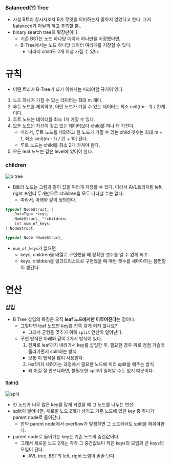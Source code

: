 ### Balanced(?) Tree

- 사실 B트리 창시자조차 B가 무엇을 의미하는지 말하지 않았다고 한다. 그저 balanced가 아닐까 하고 추측할 뿐..
- binary search tree의 확장판이다.
  - 기존 BST는 노드 하나당 데이터 하나만을 저장했다면,
  - B-Tree에서는 노드 하나당 데이터 여러개를 저장할 수 있다.
    - 따라서 child도 2개 이상 가질 수 있다.

# 규칙

- 어떤 트리가 B-Tree가 되기 위해서는 따라야할 규칙이 있다.

1. 노드 하나가 가질 수 있는 데이터는 최대 m 개다.
2. 루트 노드를 제외하고, 어떤 노드가 가질 수 있는 데이터는 최소 ceil((m - 1) / 2)개이다.
3. 루트 노드는 데이터를 최소 1개 가질 수 있다.
4. 모든 노드는 자신이 갖고 있는 데이터보다 child를 하나 더 가진다.
   - 따라서, 루트 노드를 제외하고 한 노드가 가질 수 있는 child 갯수는 최대 m + 1, 최소 ceil((m - 1) / 2) + 1이 된다.
   - 루트 노드는 child를 최소 2개 가져야 한다.
5. 모든 leaf 노드는 같은 level에 있어야 한다.

### children

![b tree](http://www.cs.cornell.edu/courses/cs312/2008sp/recitations/images/B-trees.gif)

- B트리 노드는 그림과 같이 값을 여러개 저장할 수 있다. 따라서 AVL트리처럼 left, right 포인터 두개만으로 children을 모두 나타낼 수는 없다.
  - 따라서, 아래와 같이 정의한다.

```C++
typedef NodeStruct_ {
    DataType *keys;
    NodeStruct_ **children;
    int num_of_keys;
} NodeStruct;

typedef Node *NodeStruct_
```

- `num_of_keys`가 없으면
  - keys, children을 배열로 구현했을 때 정확한 갯수를 알 수 없게 되고
  - keys, children을 링크드리스트로 구현했을 때 매번 갯수를 세어야하는 불편함이 생긴다.

# 연산

### 삽입

- B Tree 삽입의 특징은 오직 **leaf 노드에서만 이루어진다**는 점이다.
  - 그렇다면 leaf 노드만 key를 잔뜩 갖게 되지 않나요?
    - 그래서 균형을 맞추기 위해 `split` 연산이 일어난다.
  - 구현 방식은 아래와 같이 2가지 방식이 있다.
    1. 진짜로 leaf까지 내려가서 key를 삽입한 후, 필요한 경우 위로 점점 거슬러 올라가면서 split하는 방식
    - 보통 이 방식을 많이 사용한다.
    2. leaf까지 내려가는 과정에서 필요한 노드에 미리 split을 해주는 방식
    - 왜 이걸 잘 안쓰냐하면, 불필요한 split이 일어날 수도 있기 때문이다.

#### Split()

![split](https://media.geeksforgeeks.org/wp-content/cdn-uploads/BTreeSplit.jpg)

- 한 노드가 너무 많은 key를 담게 되었을 때 그 노드를 나누는 연산.
- split이 일어나면, 새로운 노드 2개가 생기고 기존 노드에 있던 key 중 하나가 parent node로 들어간다.
  - 만약 parent node에서 overflow가 발생하면 그 노드에서도 split을 해줘야한다.
- parent node로 들어가는 key는 기존 노드의 중간값이다.
  - 그래서 새로운 노드 2개는 각각 그 중간값보다 작은 keys의 모임과 큰 keys의 모임이 된다.
    - AVL tree, BST의 left, right 느낌이 솔솔 난다.
